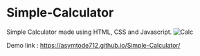 # Simple-Calculator

Simple Calculator made using HTML, CSS and Javascript.
![Calc](https://github.com/Asymtode712/Simple-Calculator/assets/115717746/21531f7c-a3ea-4e7a-a5c2-5fda5013d011)

Demo link : https://asymtode712.github.io/Simple-Calculator/
